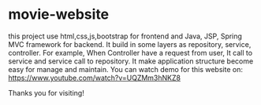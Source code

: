 # movie-website
this project use html,css,js,bootstrap for frontend and Java, JSP, Spring MVC framework for backend.
It build in some layers as repository, service, controller. For example, When Controller have a request from user, It call to service and service call to repository. 
It make application structure become easy for manage and maintain. 
You can watch demo for this website on: https://www.youtube.com/watch?v=UQZMm3hNKZ8

Thanks you for visiting!
